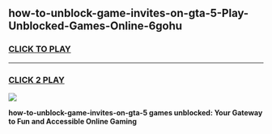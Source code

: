 
## how-to-unblock-game-invites-on-gta-5-Play-Unblocked-Games-Online-6gohu
<h3>
<a href="https://premium76.site?title=how-to-unblock-game-invites-on-gta-5&ref=24A">CLICK TO PLAY</a></h3>
<hr>

<h3>
<a href="https://premium76.site?title=how-to-unblock-game-invites-on-gta-5&ref=24A">CLICK 2 PLAY</a>
  
</h3>

<a href="https://premium76.site?title=how-to-unblock-game-invites-on-gta-5&ref=24A"><img src="https://clearcache.store/games.png"></a>


**how-to-unblock-game-invites-on-gta-5 games unblocked: Your Gateway to Fun and Accessible Online Gaming**
